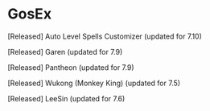 # GosEx

[Released] Auto Level Spells Customizer (updated for 7.10)

[Released] Garen (updated for 7.9)

[Released] Pantheon (updated for 7.9)

[Released] Wukong (Monkey King) (updated for 7.5)

[Released] LeeSin (updated for 7.6)
